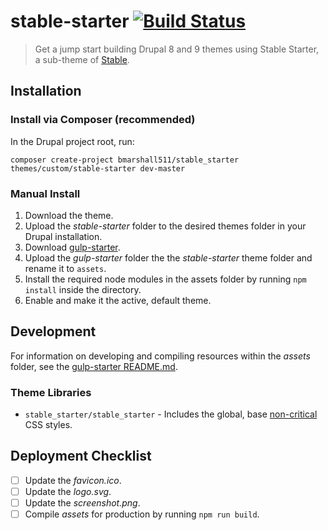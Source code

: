# stable-starter [![Build Status](https://travis-ci.com/bmarshall511/stable-starter.svg?branch=master)](https://travis-ci.com/bmarshall511/stable-starter)

> Get a jump start building Drupal 8 and 9 themes using Stable Starter, a sub-theme of [Stable](https://www.drupal.org/docs/8/core/themes/stable-theme).

## Installation

### Install via Composer (recommended)

In the Drupal project root, run:

```
composer create-project bmarshall511/stable_starter themes/custom/stable-starter dev-master
```

### Manual Install

1. Download the theme.
2. Upload the _stable-starter_ folder to the desired themes folder in your Drupal installation.
3. Download [gulp-starter](https://github.com/bmarshall511/gulp-starter).
4. Upload the _gulp-starter_ folder the the _stable-starter_ theme folder and rename it to `assets`.
5. Install the required node modules in the assets folder by running `npm install` inside the directory.
6. Enable and make it the active, default theme.

## Development

For information on developing and compiling resources within the _assets_ folder, see the [gulp-starter README.md](https://github.com/bmarshall511/gulp-starter/blob/master/README.md).

### Theme Libraries

- `stable_starter/stable_starter` - Includes the global, base [non-critical](https://web.dev/defer-non-critical-css/) CSS styles.

## Deployment Checklist

- [ ] Update the _favicon.ico_.
- [ ] Update the _logo.svg_.
- [ ] Update the _screenshot.png_.
- [ ] Compile _assets_ for production by running `npm run build`.
